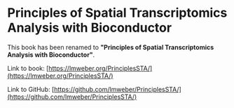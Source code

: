 # Principles of Spatial Transcriptomics Analysis with Bioconductor

This book has been renamed to **"Principles of Spatial Transcriptomics Analysis with Bioconductor"**.

Link to book: [https://lmweber.org/PrinciplesSTA/](https://lmweber.org/PrinciplesSTA/)

Link to GitHub: [https://github.com/lmweber/PrinciplesSTA/](https://github.com/lmweber/PrinciplesSTA/)
